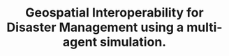 ---
layout: publication-layout
year: 2012
title:  Geospatial Interoperability for Disaster Management using a multi-agent simulation.
description: 27 November, 2012. NRDMS, Department of Science and Technology, New Delhi. Presented by Bharath M. Palavalli.
link: http://fieldsofview.in/bibtex.php?refname=palavalli12dst
ide: nov27geospatialinteroperabilityfordisastermanagement
tag: presentations
categories: presentations
---